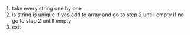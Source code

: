1. take every string one by one
2. is string is unique
    if yes add to array and go to step 2 untill empty
    if no go to step 2 untill empty
3. exit
